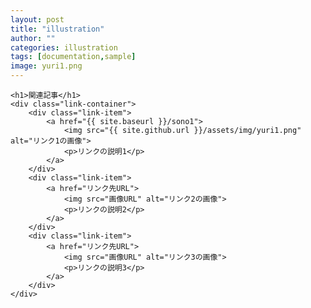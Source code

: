 ```yaml
---
layout: post
title: "illustration"
author: ""
categories: illustration
tags: [documentation,sample]
image: yuri1.png
---
```


<!DOCTYPE html>
<html lang="ja">
<head>
    <meta charset="UTF-8">
    <meta name="viewport" content="width=device-width, initial-scale=1.0">
    <title>ブログリンク集</title>
    <style>
        .link-container {
            display: flex;
            flex-wrap: wrap;
            justify-content: space-around;
        }
        .link-item {
            width: 30%;
            margin: 15px;
            text-align: center;
        }
        .link-item img {
            width: 100%;
            height: auto;
            border-radius: 10px;
        }
        .link-item a {
            text-decoration: none;
            color: #333;
            font-weight: bold;
        }
    </style>
</head>
<body>

    <h1>関連記事</h1>
    <div class="link-container">
        <div class="link-item">
            <a href="{{ site.baseurl }}/sono1">
                <img src="{{ site.github.url }}/assets/img/yuri1.png" alt="リンク1の画像">
                <p>リンクの説明1</p>
            </a>
        </div>
        <div class="link-item">
            <a href="リンク先URL">
                <img src="画像URL" alt="リンク2の画像">
                <p>リンクの説明2</p>
            </a>
        </div>
        <div class="link-item">
            <a href="リンク先URL">
                <img src="画像URL" alt="リンク3の画像">
                <p>リンクの説明3</p>
            </a>
        </div>
    </div>

</body>
</html>


